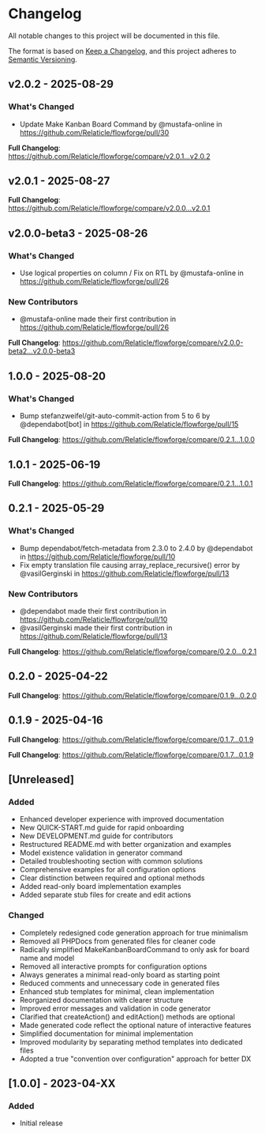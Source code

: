 # Changelog

All notable changes to this project will be documented in this file.

The format is based on [Keep a Changelog](https://keepachangelog.com/en/1.0.0/),
and this project adheres to [Semantic Versioning](https://semver.org/spec/v2.0.0.html).

## v2.0.2 - 2025-08-29

### What's Changed

* Update Make Kanban Board Command by @mustafa-online in https://github.com/Relaticle/flowforge/pull/30

**Full Changelog**: https://github.com/Relaticle/flowforge/compare/v2.0.1...v2.0.2

## v2.0.1 - 2025-08-27

**Full Changelog**: https://github.com/Relaticle/flowforge/compare/v2.0.0...v2.0.1

## v2.0.0-beta3 - 2025-08-26

### What's Changed

* Use logical properties on column / Fix on RTL by @mustafa-online in https://github.com/Relaticle/flowforge/pull/26

### New Contributors

* @mustafa-online made their first contribution in https://github.com/Relaticle/flowforge/pull/26

**Full Changelog**: https://github.com/Relaticle/flowforge/compare/v2.0.0-beta2...v2.0.0-beta3

## 1.0.0 - 2025-08-20

### What's Changed

* Bump stefanzweifel/git-auto-commit-action from 5 to 6 by @dependabot[bot] in https://github.com/Relaticle/flowforge/pull/15

**Full Changelog**: https://github.com/Relaticle/flowforge/compare/0.2.1...1.0.0

## 1.0.1 - 2025-06-19

**Full Changelog**: https://github.com/Relaticle/flowforge/compare/0.2.1...1.0.1

## 0.2.1 - 2025-05-29

### What's Changed

* Bump dependabot/fetch-metadata from 2.3.0 to 2.4.0 by @dependabot in https://github.com/Relaticle/flowforge/pull/10
* Fix empty translation file causing array_replace_recursive() error by @vasilGerginski in https://github.com/Relaticle/flowforge/pull/13

### New Contributors

* @dependabot made their first contribution in https://github.com/Relaticle/flowforge/pull/10
* @vasilGerginski made their first contribution in https://github.com/Relaticle/flowforge/pull/13

**Full Changelog**: https://github.com/Relaticle/flowforge/compare/0.2.0...0.2.1

## 0.2.0 - 2025-04-22

**Full Changelog**: https://github.com/Relaticle/flowforge/compare/0.1.9...0.2.0

## 0.1.9 - 2025-04-16

**Full Changelog**: https://github.com/Relaticle/flowforge/compare/0.1.7...0.1.9

**Full Changelog**: https://github.com/Relaticle/flowforge/compare/0.1.7...0.1.9

## [Unreleased]

### Added

- Enhanced developer experience with improved documentation
- New QUICK-START.md guide for rapid onboarding
- New DEVELOPMENT.md guide for contributors
- Restructured README.md with better organization and examples
- Model existence validation in generator command
- Detailed troubleshooting section with common solutions
- Comprehensive examples for all configuration options
- Clear distinction between required and optional methods
- Added read-only board implementation examples
- Added separate stub files for create and edit actions

### Changed

- Completely redesigned code generation approach for true minimalism
- Removed all PHPDocs from generated files for cleaner code
- Radically simplified MakeKanbanBoardCommand to only ask for board name and model
- Removed all interactive prompts for configuration options
- Always generates a minimal read-only board as starting point
- Reduced comments and unnecessary code in generated files
- Enhanced stub templates for minimal, clean implementation
- Reorganized documentation with clearer structure
- Improved error messages and validation in code generator
- Clarified that createAction() and editAction() methods are optional
- Made generated code reflect the optional nature of interactive features
- Simplified documentation for minimal implementation
- Improved modularity by separating method templates into dedicated files
- Adopted a true "convention over configuration" approach for better DX

## [1.0.0] - 2023-04-XX

### Added

- Initial release
